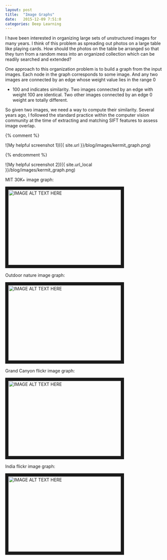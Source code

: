 ```yaml
---
layout: post
title:  "Image Graphs"
date:   2015-12-09 7:51:0
categories: Deep Learning
---
```


I have been interested in organizing large sets of unstructured images for
many years.  I think of this problem as spreading out photos on a large
table like playing cards.  How should the photos on the table be arranged
so that they turn from a random mess into an organized collection which can
be readily searched and extended?

One approach to this organization problem is to build a graph from the
input images.  Each node in the graph corresponds to some image.  And any
two images are connected by an edge whose weight value lies in the range 0
- 100 and indicates similarity.  Two images connected by an edge with
weight 100 are identical.  Two other images connected by an edge 0 weight
are totally different.

So given two images, we need a way to compute their similarity.  Several
years ago, I followed the standard practice within the computer vision
community at the time of extracting and matching SIFT features to assess
image overlap.  





{% comment %}

![My helpful screenshot 1]({{ site.url }}/blog/images/kermit_graph.png)


{% endcomment %}


![My helpful screenshot 2]({{ site.url_local }}/blog/images/kermit_graph.png)





MIT 30K+ image graph:

<a href="http://www.youtube.com/watch?feature=player_embedded&v=crWc7GS9c3M
" target="_blank"><img src="http://img.youtube.com/vi/crWc7GS9c3M/0.jpg" 
alt="IMAGE ALT TEXT HERE" width="360" height="240" border="10" /></a>

Outdoor nature image graph:

<a href="http://www.youtube.com/watch?feature=player_embedded&v=FnEmbDT5kyM
" target="_blank"><img src="http://img.youtube.com/vi/FnEmbDT5kyM/0.jpg" 
alt="IMAGE ALT TEXT HERE" width="360" height="240" border="10" /></a>

Grand Canyon flickr image graph:

<a href="http://www.youtube.com/watch?feature=player_embedded&v=li9ANCM7PNM
" target="_blank"><img src="http://img.youtube.com/vi/li9ANCM7PNM/0.jpg" 
alt="IMAGE ALT TEXT HERE" width="360" height="240" border="10" /></a>

India flickr image graph:

<a href="http://www.youtube.com/watch?feature=player_embedded&v=2spSVHPprPs
" target="_blank"><img src="http://img.youtube.com/vi/2spSVHPprPs/0.jpg" 
alt="IMAGE ALT TEXT HERE" width="360" height="240" border="10" /></a>





